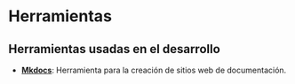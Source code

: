 # Herramientas

## Herramientas usadas en el desarrollo

- [**Mkdocs**](https://www.mkdocs.org/): Herramienta para la creación de sitios web de documentación.